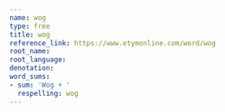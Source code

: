 ```yaml
---
name: wog
type: free
title: wog
reference_link: https://www.etymonline.com/word/wog
root_name: 
root_language: 
denotation: 
word_sums:
- sum: 'Wog + '
  respelling: wog
---
```

